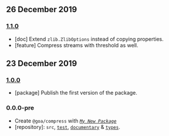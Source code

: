 ## 26 December 2019

### [1.1.0](https://github.com/idiocc/compress/compare/v1.0.0...v1.1.0)

- [doc] Extend `zlib.ZlibOptions` instead of copying properties.
- [feature] Compress streams with threshold as well.

## 23 December 2019

### [1.0.0](https://github.com/idiocc/compress/compare/v0.0.0-pre...v1.0.0)

- [package] Publish the first version of the package.

### 0.0.0-pre

- Create `@goa/compress` with _[`My New Package`](https://MNPJS.org)_
- [repository]: `src`, [`test`](https://contexttesting.com), [`documentary`](https://readme.page) & [`types`](https://typedef.page).